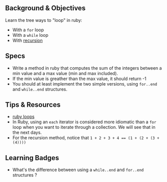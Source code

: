 ## Background & Objectives

Learn the tree ways to "loop" in ruby:

- With a `for` loop
- With a `while` loop
- With [recursion](http://stackoverflow.com/questions/6418017/what-is-ruby-recursion-and-how-does-it-work)

## Specs

- Write a method in ruby that computes the sum of the integers between a min value and a max value (min and max included).
- If the min value is greather than the max value, it should return -1
- You should at least implement the two simple versions, using `for..end` and `while..end` structures.

## Tips & Resources

- [ruby loops](http://www.tutorialspoint.com/ruby/ruby_loops.htm)
- In Ruby, using an `each` iterator is considered more idiomatic than a `for` loop when you want to iterate through a collection. We will see that in the next days.
- For the recursion method, notice that `1 + 2 + 3 + 4 == (1 + (2 + (3 + (4))))`

## Learning Badges

- What's the difference between using a `while..end` and `for..end` structures ?
